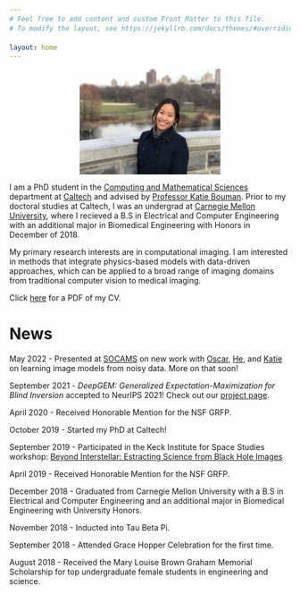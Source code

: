 ```yaml
---
# Feel free to add content and custom Front Matter to this file.
# To modify the layout, see https://jekyllrb.com/docs/themes/#overriding-theme-defaults

layout: home
---
```


<style>
img {
  width: 50%;
  height: auto;
  display: block;
  margin-left: auto;
  margin-right: auto;
}
</style>

<img src="/assets/profile_pic.JPG" alt="Profile"
        title="Profile" class="center" />


I am a PhD student in the [Computing and Mathematical Sciences](https://www.cms.caltech.edu/) department at [Caltech](https://www.caltech.edu/) and advised by [Professor Katie Bouman](http://users.cms.caltech.edu/~klbouman/). Prior to my doctoral studies at Caltech, I was an undergrad at [Carnegie Mellon University](https://www.cmu.edu/), where I recieved a B.S in Electrical and Computer Engineering with an additional major in Biomedical Engineering with Honors in December of 2018. 

My primary research interests are in computational imaging. I am interested in methods that integrate physics-based models with data-driven approaches, which can be applied to a broad range of imaging domains from traditional computer vision to medical imaging.

Click [here](/assets/Angela_Gao_CV_S22.pdf) for a PDF of my CV.

# News

May 2022 - Presented at [SOCAMS](https://www.socams.org/home) on new work with [Oscar](https://www.oscarleong.com/home), [He](http://users.cms.caltech.edu/~hesun/), and [Katie](http://users.cms.caltech.edu/~klbouman/) on learning image models from noisy data. More on that soon! 

September 2021 - *DeepGEM: Generalized Expectation-Maximization for Blind Inversion* accepted to NeurIPS 2021! Check out our [project page](http://imaging.cms.caltech.edu/deepgem/).

April 2020 - Received Honorable Mention for the NSF GRFP. 

October 2019 - Started my PhD at Caltech!

September 2019 - Participated in the Keck Institute for Space Studies workshop: [Beyond Interstellar: Estracting Science from Black Hole Images](https://www.kiss.caltech.edu/workshops/black_hole/black_hole.html)

April 2019 - Received Honorable Mention for the NSF GRFP. 

December 2018 - Graduated from Carnegie Mellon University with a B.S in Electrical and Computer Engineering and an additional major in Biomedical Engineering with University Honors.

November 2018 - Inducted into Tau Beta Pi. 

September 2018 - Attended Grace Hopper Celebration for the first time. 

August 2018 - Received the Mary Louise Brown Graham Memorial Scholarship for top undergraduate female students in engineering and science. 


